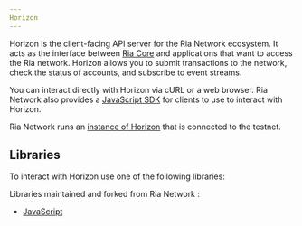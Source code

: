 ```yaml
---
Horizon
---
```

Horizon is the client-facing API server for the Ria Network ecosystem.  It acts as the interface between [Ria Core](#) and applications that want to access the Ria network. Horizon allows you to submit transactions to the network, check the status of accounts, and subscribe to event streams.

You can interact directly with Horizon via cURL or a web browser. Ria Network also provides a [JavaScript SDK](docs/overview#overview) for clients to use to interact with Horizon.

Ria Network runs an [instance of Horizon](https://testnet-horizon.arm-system-holdings.com/) that is connected to the testnet.

## Libraries

To interact with Horizon use one of the following libraries:

Libraries maintained and forked from Ria Network :<br />
- [JavaScript](https://github.com/armnetwork/js-arm-sdk)

